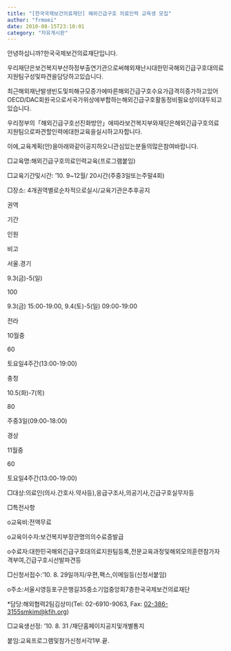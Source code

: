 ```yaml
---
title: "[한국국제보건의료재단] 해외긴급구호 의료인력 교육생 모집"
author: "frmoei"
date: 2010-08-15T23:10:01
category: "자유게시판"
---
```


안녕하십니까?한국국제보건의료재단입니다.

우리재단은보건복지부산하정부출연기관으로써해외재난시대한민국해외긴급구호대의료지원팀구성및파견을담당하고있습니다.

최근해외재난발생빈도및피해규모증가에따른해외긴급구호수요가급격히증가하고있어OECD/DAC회원국으로서국가위상에부합하는해외긴급구호활동정비필요성이대두되고있습니다.

우리정부의「해외긴급구호선진화방안」에따라보건복지부와재단은해외긴급구호의료지원팀으로파견할인력에대한교육을실시하고자합니다.

이에,교육계획(안)을아래와같이공지하오니관심있는분들의많은참여바랍니다.

□교육명:해외긴급구호의료인력교육(프로그램붙임)

□교육기간및시간: ’10. 9~12월/ 20시간(주중3일또는주말4회)

□장소: 4개권역별로순차적으로실시/교육기관은추후공지

권역

기간

인원

비고

서울․경기

9.3(금)-5(일)

100

9.3(금) 15:00-19:00, 9.4(토)-5(일) 09:00-19:00

전라

10월중

60

토요일4주간(13:00-19:00)

충청

10.5(화)-7(목)

80

주중3일(09:00-18:00)

경상

11월중

60

토요일4주간(13:00-19:00)

□대상:의료인(의사․간호사․약사등),응급구조사,의공기사,긴급구호실무자등

□특전사항

o교육비:전액무료

o교육이수자:보건복지부장관명의의수료증발급

o수료자:대한민국해외긴급구호대의료지원팀등록,전문교육과정및해외모의훈련참가자격부여,긴급구호시선발파견등

□신청서접수:’10. 8. 29일까지/우편,팩스,이메일등(신청서붙임)

o주소:서울시영등포구은행길35중소기업중앙회7층한국국제보건의료재단

*담당:해외협력2팀김상미(Tel: 02-6910-9063, Fax: 02-386-3155smkim@kfih.org)

□교육생선정: ’10. 8. 31 /재단홈페이지공지및개별통지

붙임:교육프로그램및참가신청서각1부.끝.
